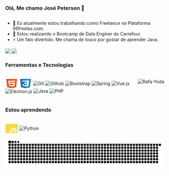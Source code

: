 ### Olá, Me chamo José Peterson 👋

##

- 🔭 Eu atualmente estou trabalhando como Freelance na Plataforma 99freelas.com.
- 🌱 Estou realizando o Bootcamp de Data Enginer do Carrefour.
- ⚡ Um fato divertido: Me chama de louco por gostar de aprender Java. 



<!--
**PetsuTHEPRO/PetsuTHEPRO** is a ✨ _special_ ✨ repository because its `README.md` (this file) appears on your GitHub profile.

Here are some ideas to get you started:

- 🔭 I’m currently working on ...
- 🌱 I’m currently learning ...
- 👯 I’m looking to collaborate on ...
- 🤔 I’m looking for help with ...
- 💬 Ask me about ...
- 📫 How to reach me: ...
- 😄 Pronouns: ...
- ⚡ Fun fact: ...
-->

<div>
  
<img height="160em" src="https://github-readme-stats.vercel.app/api?username=PetsuTHEPRO&show_icons=true&theme=gotham&include_all_commits=true&count_private=true"/>
  <img height="160em" src="https://github-readme-stats.vercel.app/api/top-langs/?username=PetsuTHEPRO&layout=compact&langs_count=16&theme=gotham"/>
</div>

### Ferramentas e Tecnologias 

<div style="display: inline_block"><br>
  <img align="center" alt="HTML" height="30" width="40" src="https://raw.githubusercontent.com/devicons/devicon/master/icons/html5/html5-original.svg">
  <img align="center" alt="CSS" height="30" width="40" src="https://raw.githubusercontent.com/devicons/devicon/master/icons/css3/css3-original.svg">
  <img align="center" alt="Git" height="30" width="40" src="https://cdn.jsdelivr.net/gh/devicons/devicon/icons/git/git-original.svg" />
  <img align="center" alt="Github" height="30" width="40" src="https://cdn.jsdelivr.net/gh/devicons/devicon/icons/github/github-original-wordmark.svg" />
  <img align="right" alt="Rafa-Yoda" src="https://media2.giphy.com/media/cNkfdJuSHZ4hF7jK3d/giphy.gif">
  <img align="center" alt="Bootstrap" height="30" width="40" src="https://cdn.jsdelivr.net/gh/devicons/devicon/icons/bootstrap/bootstrap-original.svg"/>
  <img align="center" alt="Spring" height="30" width="40" src="https://cdn.jsdelivr.net/gh/devicons/devicon/icons/spring/spring-original.svg"/>
  <img align="center" alt="Vue.js" height="30" width="30" src="https://miro.medium.com/v2/resize:fit:400/0*K2ovtMil6X6nYrB5.png"/>
  <img align="center" alt="Electron.js" height="30" width="30" src="https://user-images.githubusercontent.com/3600593/60781010-41dfae80-a173-11e9-99f9-03a8b712b87d.png"/>
  <img aligh="center" alt="Java" height="30" width="30" src="https://raw.githubusercontent.com/jmnote/z-icons/master/svg/java.svg"/>
  <img aligh="center" alt="PHP" height="30" width="30" src="https://raw.githubusercontent.com/jmnote/z-icons/master/32x32/php.png"/>
</div>

</br>

### Estou aprendendo
<div style="display: inline_block"></br>
   <img align="center" alt="Js" height="30" width="40" src="https://raw.githubusercontent.com/devicons/devicon/master/icons/javascript/javascript-plain.svg">
   <img align="center" alt="Python" height="30" width="30" src="https://raw.githubusercontent.com/jmnote/z-icons/master/svg/python.svg"/>
</div>
  
![Snake animation](https://github.com/PetsuTHEPRO/PetsuTHEPRO/blob/output/github-contribution-grid-snake.svg)

